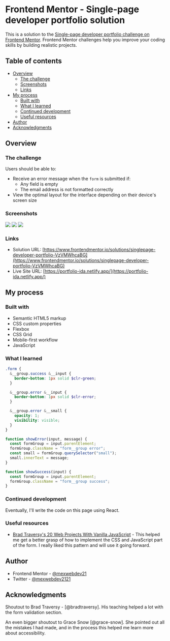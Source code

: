 # Frontend Mentor - Single-page developer portfolio solution

This is a solution to the [Single-page developer portfolio challenge on Frontend Mentor](https://www.frontendmentor.io/challenges/singlepage-developer-portfolio-bBVj2ZPi-x). Frontend Mentor challenges help you improve your coding skills by building realistic projects.

## Table of contents

- [Overview](#overview)
  - [The challenge](#the-challenge)
  - [Screenshots](#screenshots)
  - [Links](#links)
- [My process](#my-process)
  - [Built with](#built-with)
  - [What I learned](#what-i-learned)
  - [Continued development](#continued-development)
  - [Useful resources](#useful-resources)
- [Author](#author)
- [Acknowledgments](#acknowledgments)

## Overview

### The challenge

Users should be able to:

- Receive an error message when the `form` is submitted if:
  - Any field is empty
  - The email address is not formatted correctly
- View the optimal layout for the interface depending on their device's screen size

### Screenshots

![](./screenshots/screenshot_mobile-portfolio.png)
![](./screenshots/screenshot_tablet-portfolio.png)
![](./screenshots/screenshot_desktop-portfolio.png)

### Links

- Solution URL: [https://www.frontendmentor.io/solutions/singlepage-developer-portfolio-VzVMWhcaBG](https://www.frontendmentor.io/solutions/singlepage-developer-portfolio-VzVMWhcaBG)
- Live Site URL: [https://portfolio-ida.netlify.app/](https://portfolio-ida.netlify.app/)

## My process

### Built with

- Semantic HTML5 markup
- CSS custom properties
- Flexbox
- CSS Grid
- Mobile-first workflow
- JavaScript

### What I learned

```scss
.form {
  &__group.success &__input {
    border-bottom: 1px solid $clr-green;
  }

  &__group.error &__input {
    border-bottom: 1px solid $clr-error;
  }

  &__group.error &__small {
    opacity: 1;
    visibility: visible;
  }
}
```

```js
function showError(input, message) {
  const formGroup = input.parentElement;
  formGroup.className = "form__group error";
  const small = formGroup.querySelector("small");
  small.innerText = message;
}

function showSuccess(input) {
  const formGroup = input.parentElement;
  formGroup.className = "form__group success";
}
```

### Continued development

Eventually, I'll write the code on this page using React.

### Useful resources

- [Brad Traversy's 20 Web Projects With Vanilla JavaScript](https://www.udemy.com/course-dashboard-redirect/?course_id=2782800) - This helped me get a better grasp of how to implement the CSS and JavaScript part of the form. I really liked this pattern and will use it going forward.

## Author

- Frontend Mentor - [@mexwebdev21](https://www.frontendmentor.io/profile/mexwebdev21)
- Twitter - [@mexwebdev2121](https://www.twitter.com/mexwebdev2121)

## Acknowledgments

Shoutout to Brad Traversy - [@bradtraversy]. His teaching helped a lot with the form validation section.

An even bigger shoutout to Grace Snow [@grace-snow]. She pointed out all the mistakes I had made, and in the process this helped me learn more about accessibility.
